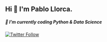 ## Hi 👋 I'm Pablo Llorca.
##### 🌱 I’m currently coding Python & Data Science


[![Twitter Follow](https://img.shields.io/twitter/follow/pablollorca?style=social)](https://twitter.com/pablollorca)


<picture>
 <source media="(prefers-color-scheme: dark)" srcset="https://pablollorca.com/existencial2.png">
 <source media="(prefers-color-scheme: light)" srcset="https://pablollorca.com/existencial2.png">

</picture>




<!--
**pablollorca/pablollorca** is a ✨ _special_ ✨ repository because its `README.md` (this file) appears on your GitHub profile.

Here are some ideas to get you started:

- 🔭 I’m currently working on ...
- 🌱 I’m currently learning ...
- 👯 I’m looking to collaborate on ...
- 🤔 I’m looking for help with ...
- 💬 Ask me about ...
- 📫 How to reach me: ...
- 😄 Pronouns: ...
- ⚡ Fun fact: ...
-->
